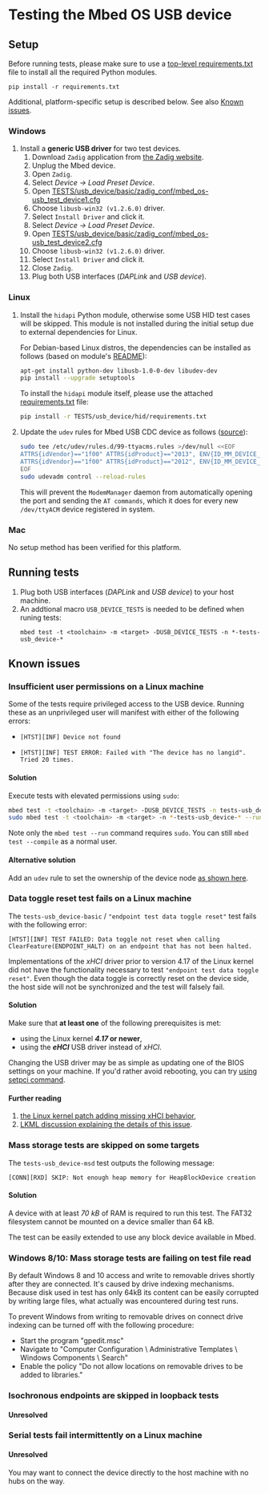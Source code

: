 # Testing the Mbed OS USB device

## Setup
Before running tests, please make sure to use a
[top-level requirements.txt][LN-requirements] file to install all the
required Python modules.

```
pip install -r requirements.txt
```

Additional, platform-specific setup is described below.
See also [Known issues](#known-issues).

### Windows
1.  Install a **generic USB driver** for two test devices.
    1. Download `Zadig` application from [the Zadig website][LN-zadig].
    1. Unplug the Mbed device.
    1. Open `Zadig`.
    1. Select *Device -> Load Preset Device*.
    1. Open [TESTS/usb_device/basic/zadig_conf/mbed_os-usb_test_device1.cfg][LN-zadig_conf1]
    1. Choose `libusb-win32 (v1.2.6.0)` driver.
    1. Select `Install Driver` and click it.
    1. Select *Device -> Load Preset Device*.
    1. Open [TESTS/usb_device/basic/zadig_conf/mbed_os-usb_test_device2.cfg][LN-zadig_conf2]
    1. Choose `libusb-win32 (v1.2.6.0)` driver.
    1. Select `Install Driver` and click it.
    1. Close `Zadig`.
    1. Plug both USB interfaces (*DAPLink* and *USB device*).

### Linux
1.  Install the `hidapi` Python module, otherwise some USB HID test cases will
    be skipped. This module is not installed during the initial setup due to
    external dependencies for Linux.

    For Debian-based Linux distros, the dependencies can be installed as follows
    (based on module's [README][LN-hidapi_readme]):

    ```bash
    apt-get install python-dev libusb-1.0-0-dev libudev-dev
    pip install --upgrade setuptools
    ```

    To install the `hidapi` module itself, please use the attached
    [requirements.txt][LN-hid_requirements] file:

    ```bash
    pip install -r TESTS/usb_device/hid/requirements.txt
    ```

1.  Update the `udev` rules for Mbed USB CDC device as follows
    ([source][LN-udev_rules]):

    ```bash
    sudo tee /etc/udev/rules.d/99-ttyacms.rules >/dev/null <<EOF
    ATTRS{idVendor}=="1f00" ATTRS{idProduct}=="2013", ENV{ID_MM_DEVICE_IGNORE}="1"
    ATTRS{idVendor}=="1f00" ATTRS{idProduct}=="2012", ENV{ID_MM_DEVICE_IGNORE}="1"
    EOF
    sudo udevadm control --reload-rules
    ```

    This will prevent the `ModemManager` daemon from automatically opening the
    port and sending the `AT commands`, which it does for every new
    `/dev/ttyACM` device registered in system.

### Mac
No setup method has been verified for this platform.

## Running tests
1.  Plug both USB interfaces (*DAPLink* and *USB device*) to your host machine.
1. An addtional macro `USB_DEVICE_TESTS` is needed to be defined when runing tests:
    ```
    mbed test -t <toolchain> -m <target> -DUSB_DEVICE_TESTS -n *-tests-usb_device-*
    ```

## Known issues

### Insufficient user permissions on a Linux machine
Some of the tests require privileged access to the USB device. Running these
as an unprivileged user will manifest with either of the following errors:
*   ```
    [HTST][INF] Device not found
    ```
*   ```
    [HTST][INF] TEST ERROR: Failed with "The device has no langid". Tried 20 times.
    ```

#### Solution
Execute tests with elevated permissions using `sudo`:
```bash
mbed test -t <toolchain> -m <target> -DUSB_DEVICE_TESTS -n tests-usb_device-* --compile
sudo mbed test -t <toolchain> -m <target> -n *-tests-usb_device-* --run -v
```
Note only the `mbed test --run` command requires `sudo`. You can still
`mbed test --compile` as a normal user.

#### Alternative solution
Add an `udev` rule to set the ownership of the device node
[as shown here][LN-libusb_permissions].

### Data toggle reset test fails on a Linux machine
The `tests-usb_device-basic` / `"endpoint test data toggle reset"` test fails
with the following error:
```
[HTST][INF] TEST FAILED: Data toggle not reset when calling
ClearFeature(ENDPOINT_HALT) on an endpoint that has not been halted.
```

Implementations of the *xHCI* driver prior to version 4.17 of the Linux kernel did
not have the functionality necessary to test `"endpoint test data toggle reset"`.
Even though the data toggle is correctly reset on the device side, the host
side will not be synchronized and the test will falsely fail.

#### Solution
Make sure that **at least one** of the following prerequisites is met:
* using the Linux kernel ***4.17* or newer**,
* using the ***eHCI*** USB driver instead of *xHCI*.

Changing the USB driver may be as simple as updating one of the BIOS settings
on your machine. If you'd rather avoid rebooting, you can try
[using setpci command][LN-xhci_setpci].

#### Further reading
1. [the Linux kernel patch adding missing xHCI behavior][LN-linux_xhci_patch],
1. [LKML discussion explaining the details of this issue][LN-xhci_lkml_discussion].

### Mass storage tests are skipped on some targets
The `tests-usb_device-msd` test outputs the following message:
```
[CONN][RXD] SKIP: Not enough heap memory for HeapBlockDevice creation
```

#### Solution
A device with at least *70 kB* of RAM is required to run this test.
The FAT32 filesystem cannot be mounted on a device smaller than 64 kB.

The test can be easily extended to use any block device available in Mbed.

### Windows 8/10: Mass storage tests are failing on test file read
By default Windows 8 and 10 access and write to removable drives shortly after they are connected. It's caused by drive indexing mechanisms. Because disk used in test has only 64kB its content can be easily corrupted by writing large files, what actually was encountered during test runs.

To prevent Windows from writing to removable drives on connect drive indexing can be turned off with the following procedure:
- Start the program "gpedit.msc"
- Navigate to "Computer Configuration \ Administrative Templates \ Windows Components \ Search"
- Enable the policy "Do not allow locations on removable drives to be added to  libraries."

### Isochronous endpoints are skipped in loopback tests
#### Unresolved

### Serial tests fail intermittently on a Linux machine
#### Unresolved
You may want to connect the device directly to the host machine with no hubs on the way.

<!-- LINKS -->
[LN-requirements]: ../../requirements.txt
[LN-zadig]: https://zadig.akeo.ie/
[LN-zadig_conf1]: basic/zadig_conf/mbed_os-usb_test_device1.cfg
[LN-zadig_conf2]: basic/zadig_conf/mbed_os-usb_test_device2.cfg
[LN-hidapi_readme]: https://github.com/trezor/cython-hidapi/blob/master/README.rst#install
[LN-hid_requirements]: hid/requirements.txt
[LN-udev_rules]: https://linux-tips.com/t/prevent-modem-manager-to-capture-usb-serial-devices/284
[LN-libusb_permissions]: https://stackoverflow.com/questions/3738173/why-does-pyusb-libusb-require-root-sudo-permissions-on-linux/8582398#8582398
[LN-linux_xhci_patch]: https://github.com/torvalds/linux/commit/f5249461b504d35aa1a40140983b7ec415807d9e
[LN-xhci_lkml_discussion]: https://lkml.org/lkml/2016/12/15/388
[LN-xhci_setpci]: https://linuxmusicians.com/viewtopic.php?t=16901

